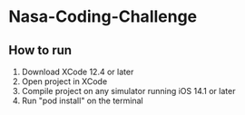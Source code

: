 # Nasa-Coding-Challenge

## How to run

1. Download XCode 12.4 or later
2. Open project in XCode 
3. Compile project on any simulator running iOS 14.1 or later
4. Run "pod install" on the terminal
